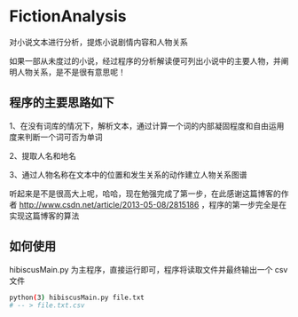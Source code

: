 # FictionAnalysis

对小说文本进行分析，提炼小说剧情内容和人物关系

如果一部从未度过的小说，经过程序的分析解读便可列出小说中的主要人物，并阐明人物关系，是不是很有意思呢！

## 程序的主要思路如下

1、在没有词库的情况下，解析文本，通过计算一个词的内部凝固程度和自由运用度来判断一个词可否为单词

2、提取人名和地名

3、通过人物名称在文本中的位置和发生关系的动作建立人物关系图谱

听起来是不是很高大上呢，哈哈，现在勉强完成了第一步，在此感谢这篇博客的作者 http://www.csdn.net/article/2013-05-08/2815186 ，程序的第一步完全是在实现这篇博客的算法

## 如何使用

hibiscusMain.py 为主程序，直接运行即可，程序将读取文件并最终输出一个 csv 文件

```bash
python(3) hibiscusMain.py file.txt
# -- > file.txt.csv
```